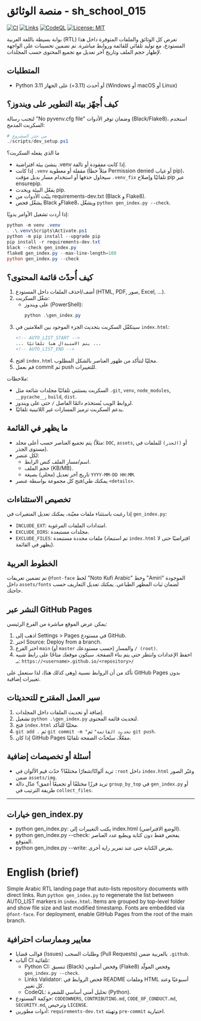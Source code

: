 # منصة الوثائق - sh_school_015

[![CI](https://github.com/mesuef1974/sh_school_015/actions/workflows/python-ci.yml/badge.svg)](https://github.com/mesuef1974/sh_school_015/actions/workflows/python-ci.yml)
[![Links](https://github.com/mesuef1974/sh_school_015/actions/workflows/links-validate.yml/badge.svg)](https://github.com/mesuef1974/sh_school_015/actions/workflows/links-validate.yml)
[![CodeQL](https://github.com/mesuef1974/sh_school_015/actions/workflows/codeql.yml/badge.svg)](https://github.com/mesuef1974/sh_school_015/actions/workflows/codeql.yml)
[![License: MIT](https://img.shields.io/badge/License-MIT-green.svg)](LICENSE)

بوابة بسيطة باللغة العربية (RTL) تعرض كل الوثائق والملفات المتوفرة داخل هذا المستودع، مع توليد تلقائي للقائمة وروابط مباشرة. تم تضمين تحسينات على الواجهة لإظهار حجم الملف وتاريخ آخر تعديل مع تجميع المحتوى حسب المجلدات.

## المتطلبات
- Python 3.11 أو أحدث (3.11+) على الجهاز (Windows أو macOS أو Linux)

## كيف أُجهّز بيئة التطوير على ويندوز؟
لتجنب رسالة "No pyvenv.cfg file" وضمان توفر الأدوات (Black/Flake8)، استخدم السكربت المدمج:

```powershell
# من جذر المشروع
./scripts/dev_setup.ps1
```

ما الذي يفعله السكربت؟
- ينشئ بيئة افتراضية .venv إذا كانت مفقودة أو تالفة.
- إذا كانت `.venv` مقفلة أو معطوبة (مثلاً خطأ Permission denied أو غياب pip)، سيحاول حذفها أو استخدام مسار بديل مؤقت `.venv_fix` تلقائيًا وإصلاح pip عبر ensurepip.
- يفعّل البيئة ويحدث pip.
- يثبّت الأدوات من requirements-dev.txt (Black و Flake8).
- يشغّل فحص Black وFlake8، ويشغّل `python gen_index.py --check`. 

إذا أردت تشغيل الأوامر يدويًا:
```powershell
python -m venv .venv
. .\.venv\Scripts\Activate.ps1
python -m pip install --upgrade pip
pip install -r requirements-dev.txt
black --check gen_index.py
flake8 gen_index.py --max-line-length=100
python gen_index.py --check
```

## كيف أُحدّث قائمة المحتوى؟
1. أضف/احذف الملفات داخل المستودع (HTML, PDF, صور, Excel, …).
2. شغّل السكربت:
   - على ويندوز (PowerShell):
     ```powershell
     python .\gen_index.py
     ```
3. سيتكفّل السكربت بتحديث الجزء الموجود بين العلامتين في `index.html`:
   ```html
   <!-- AUTO_LIST_START -->
   ... يتم الاستبدال هنا تلقائيًا ...
   <!-- AUTO_LIST_END -->
   ```
4. افتح `index.html` محليًا لتتأكد من ظهور العناصر بالشكل المطلوب.
5. قم بعمل commit ثم push للتغييرات.

ملاحظات:
- السكربت يستثني تلقائيًا مجلدات شائعة مثل `.git`, `venv`, `node_modules`, `__pycache__`, `build`, `dist`.
- لروابط الويب يُستخدَم دائمًا الفاصل `/` حتى على ويندوز.
- يدعم السكربت ترميز المسارات غير اللاتينية تلقائيًا.

## ما يظهر في القائمة
- يتم تجميع العناصر حسب أعلى مجلد (مثلاً: `DOC`, `assets`, أو `(الجذر)` للملفات في مستوى الجذر).
- لكل عنصر:
  - اسم/مسار الملف كنص الرابط.
  - حجم الملف (KB/MB).
  - تاريخ آخر تعديل (محلي) بصيغة `YYYY-MM-DD HH:MM`.
- يمكنك طي/فتح كل مجموعة بواسطة عنصر `<details>`.

## تخصيص الاستثناءات
إذا رغبت باستثناء ملفات معيّنة، يمكنك تعديل المتغيرات في `gen_index.py`:
- `INCLUDE_EXT`: امتدادات الملفات المرغوبة.
- `EXCLUDE_DIRS`: مجلدات مستبعدة.
- `EXCLUDE_FILES`: ملفات محددة مستبعدة (تم استبعاد `index.html` افتراضيًا حتى لا يظهر في القائمة).

## الخطوط العربية
تم تضمين تعريفات `@font-face` لخط "Noto Kufi Arabic" وخط "Amiri" الموجودة داخل `assets/fonts` لضمان ثبات المظهر الطباعي. يمكنك تعديل التعاريف حسب حاجتك.

## النشر عبر GitHub Pages
يمكن عرض الموقع مباشرة من الفرع الرئيسي:
1. اذهب إلى Settings > Pages في مستودع GitHub.
2. اختر Source: Deploy from a branch.
3. اختر الفرع `main` (أو `master` حسب مستودعك) والمسار `/ (root)`.
4. احفظ الإعدادات وانتظر حتى يتم بناء الصفحة. سيكون موقعك متاحًا على رابط شبيه بـ:
   `https://<username>.github.io/<repository>/`

تأكد من أن الروابط نسبية (وهي كذلك هنا)، لذا ستعمل على GitHub Pages بدون تغييرات إضافية.

## سير العمل المقترح للتحديثات
1. إضافة أو تحديث الملفات داخل المجلدات.
2. تشغيل `python .\gen_index.py` لتحديث قائمة المحتوى.
3. فتح `index.html` محليًا للتأكد.
4. `git add .` ثم `git commit -m "تحديث القائمة"` ثم `git push`.
5. إذا كان GitHub Pages مفعّلًا، ستُحدَّث الصفحة تلقائيًا.

## أسئلة أو تخصيصات إضافية
- تريد ألوانًا/شعارًا مختلفًا؟ حدّث قيم الألوان في `:root` داخل `index.html` وغيّر الصور ضمن `assets/img`.
- تريد فرزًا مختلفًا أو تجميعًا أعمق؟ عدّل دالة `group_by_top` في `gen_index.py` أو طريقة الترتيب في `collect_files`.

---

## خيارات gen_index.py
- python gen_index.py: يكتب التغييرات إلى index.html (الوضع الافتراضي).
- python gen_index.py --check: يفحص فقط دون كتابة ويطبع عدد العناصر المتوقع.
- python gen_index.py --write: يفرض الكتابة حتى عند تمرير راية أخرى.

# English (brief)
Simple Arabic RTL landing page that auto-lists repository documents with direct links. Run `python gen_index.py` to regenerate the list between AUTO_LIST markers in `index.html`. Items are grouped by top-level folder and show file size and last modified timestamp. Fonts are embedded via `@font-face`. For deployment, enable GitHub Pages from the root of the main branch.

## معايير وممارسات احترافية
- قوالب قضايا (Issues) وطلبات السحب (Pull Requests) بالعربية ضمن `.github`.
- آليات CI تلقائية:
  - Python CI: تنسيق (Black) وفحص أسلوبي (Flake8) وفحص المولّد `gen_index.py --check`.
  - Links Validator: فحص الروابط في README وملفات HTML أسبوعيًا وعند كل تغيير.
  - CodeQL: تحليل أمني أساسي للشفرة (Python).
- حوكمة المستودع: `CODEOWNERS`, `CONTRIBUTING.md`, `CODE_OF_CONDUCT.md`, `SECURITY.md`, وترخيص `LICENSE`.
- أدوات مطورين: `requirements-dev.txt` وتهيئة `pre-commit` اختيارية.